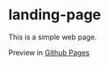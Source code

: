 # landing-page

This is a simple web page.

Preview in [Github Pages](https://sudo-rickroll.github.io/landing-page/)
